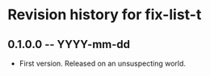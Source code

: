# Revision history for fix-list-t

## 0.1.0.0 -- YYYY-mm-dd

* First version. Released on an unsuspecting world.
